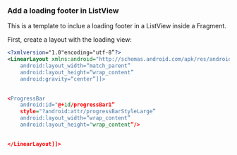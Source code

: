 ### Add a loading footer in ListView

This is a template to inclue a loading footer in a ListView inside a Fragment.

First, create a layout with the loading view:

```xml
<?xmlversion="1.0"encoding="utf-8”?>
<LinearLayout xmlns:android="http://schemas.android.com/apk/res/android”
	android:layout_width=“match_parent”
	android:layout_height=“wrap_content”
	android:gravity=“center”]]>
 

<ProgressBar
	android:id="@+id/progressBar1”
	style="?android:attr/progressBarStyleLarge”
	android:layout_width=“wrap_content”
	android:layout_height="wrap_content”/>
 

</LinearLayout]]>
```

